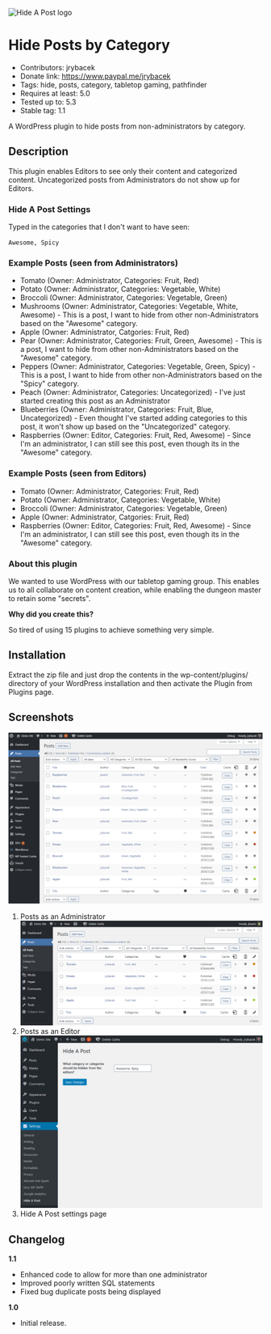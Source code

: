 ![Hide A Post logo](https://github.com/jrybacek/hide-a-post/raw/master/images/logo.png)
# Hide Posts by Category

* Contributors: jrybacek
* Donate link: https://www.paypal.me/jrybacek
* Tags: hide, posts, category, tabletop gaming, pathfinder
* Requires at least: 5.0
* Tested up to: 5.3
* Stable tag: 1.1

A WordPress plugin to hide posts from non-administrators by category.

## Description

This plugin enables Editors to see only their content and categorized content.  Uncategorized posts from Administrators do not show up for Editors.

### Hide A Post Settings

Typed in the categories that I don't want to have seen:

    Awesome, Spicy

### Example Posts (seen from Administrators)

* Tomato (Owner: Administrator, Categories: Fruit, Red)
* Potato (Owner: Administrator, Categories: Vegetable, White)
* Broccoli (Owner: Administrator, Categories: Vegetable, Green)
* Mushrooms (Owner: Administrator, Categories: Vegetable, White, Awesome) - This is a post, I want to hide from other non-Administrators based on the "Awesome" category.
* Apple (Owner: Administrator, Catgories: Fruit, Red)
* Pear (Owner: Administrator, Categories: Fruit, Green, Awesome) - This is a post, I want to hide from other non-Administrators based on the "Awesome" category.
* Peppers (Owner: Administrator, Categories: Vegetable, Green, Spicy) - This is a post, I want to hide from other non-Administrators based on the "Spicy" category.
* Peach (Owner: Administrator, Categories: Uncategorized) - I've just started creating this post as an Administrator
* Blueberries (Owner: Administrator, Categories: Fruit, Blue, Uncategorized) - Even thought I've started adding categories to this post, it won't show up based on the "Uncategorized" category.
* Raspberries (Owner: Editor, Categories: Fruit, Red, Awesome) - Since I'm an administrator, I can still see this post, even though its in the "Awesome" category.

### Example Posts (seen from Editors)

* Tomato (Owner: Administrator, Categories: Fruit, Red)
* Potato (Owner: Administrator, Categories: Vegetable, White)
* Broccoli (Owner: Administrator, Categories: Vegetable, Green)
* Apple (Owner: Administrator, Catgories: Fruit, Red)
* Raspberries (Owner: Editor, Categories: Fruit, Red, Awesome) - Since I'm an administrator, I can still see this post, even though its in the "Awesome" category.

### About this plugin

We wanted to use WordPress with our tabletop gaming group.  This enables us to all collaborate on content creation, while enabling the dungeon master to retain some "secrets".

**Why did you create this?**

So tired of using 15 plugins to achieve something very simple.

## Installation

Extract the zip file and just drop the contents in the wp-content/plugins/ directory of your WordPress installation and then activate the Plugin from Plugins page.

## Screenshots

![Example Posts as an Administrator](https://github.com/jrybacek/hide-a-post/raw/master/images/screenshot-1.png)  
1. Posts as an Administrator
![Example Posts as an Editor](https://github.com/jrybacek/hide-a-post/raw/master/images/screenshot-2.png)  
2. Posts as an Editor
![Hide A Post settings](https://github.com/jrybacek/hide-a-post/raw/master/images/screenshot-3.png)  
3. Hide A Post settings page

## Changelog
**1.1**
- Enhanced code to allow for more than one administrator
- Improved poorly written SQL statements
- Fixed bug duplicate posts being displayed

**1.0**  
- Initial release.
